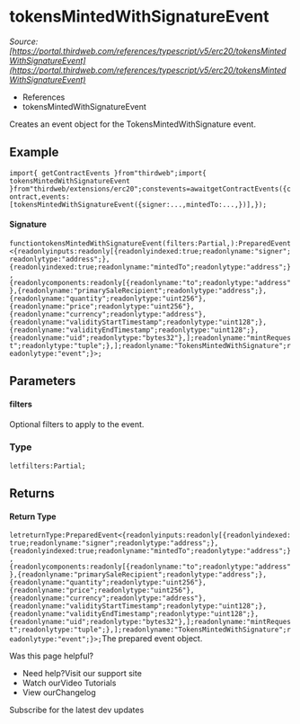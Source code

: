 # tokensMintedWithSignatureEvent

*Source: [https://portal.thirdweb.com/references/typescript/v5/erc20/tokensMintedWithSignatureEvent](https://portal.thirdweb.com/references/typescript/v5/erc20/tokensMintedWithSignatureEvent)*

* References
* tokensMintedWithSignatureEvent

Creates an event object for the TokensMintedWithSignature event.

## Example

`import{ getContractEvents }from"thirdweb";import{ tokensMintedWithSignatureEvent }from"thirdweb/extensions/erc20";constevents=awaitgetContractEvents({contract,events: [tokensMintedWithSignatureEvent({signer:...,mintedTo:...,})],});`
#### Signature

`functiontokensMintedWithSignatureEvent(filters:Partial,):PreparedEvent<{readonlyinputs:readonly[{readonlyindexed:true;readonlyname:"signer";readonlytype:"address";},{readonlyindexed:true;readonlyname:"mintedTo";readonlytype:"address";},{readonlycomponents:readonly[{readonlyname:"to";readonlytype:"address"},{readonlyname:"primarySaleRecipient";readonlytype:"address";},{readonlyname:"quantity";readonlytype:"uint256"},{readonlyname:"price";readonlytype:"uint256"},{readonlyname:"currency";readonlytype:"address"},{readonlyname:"validityStartTimestamp";readonlytype:"uint128";},{readonlyname:"validityEndTimestamp";readonlytype:"uint128";},{readonlyname:"uid";readonlytype:"bytes32"},];readonlyname:"mintRequest";readonlytype:"tuple";},];readonlyname:"TokensMintedWithSignature";readonlytype:"event";}>;`
## Parameters

#### filters

Optional filters to apply to the event.

### Type

`letfilters:Partial;`
## Returns

#### Return Type

`letreturnType:PreparedEvent<{readonlyinputs:readonly[{readonlyindexed:true;readonlyname:"signer";readonlytype:"address";},{readonlyindexed:true;readonlyname:"mintedTo";readonlytype:"address";},{readonlycomponents:readonly[{readonlyname:"to";readonlytype:"address"},{readonlyname:"primarySaleRecipient";readonlytype:"address";},{readonlyname:"quantity";readonlytype:"uint256"},{readonlyname:"price";readonlytype:"uint256"},{readonlyname:"currency";readonlytype:"address"},{readonlyname:"validityStartTimestamp";readonlytype:"uint128";},{readonlyname:"validityEndTimestamp";readonlytype:"uint128";},{readonlyname:"uid";readonlytype:"bytes32"},];readonlyname:"mintRequest";readonlytype:"tuple";},];readonlyname:"TokensMintedWithSignature";readonlytype:"event";}>;`The prepared event object.

Was this page helpful?

* Need help?Visit our support site
* Watch ourVideo Tutorials
* View ourChangelog

Subscribe for the latest dev updates


